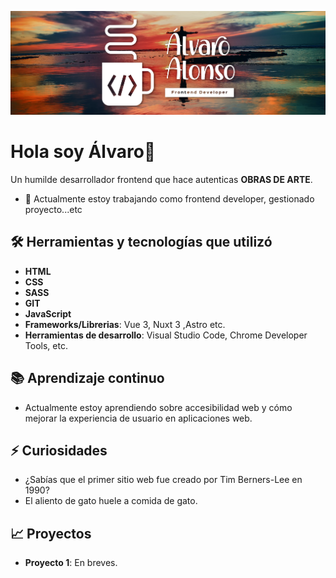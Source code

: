 ![Mi imagen](assets/banner4.png)

# Hola soy Álvaro👋

Un humilde desarrollador frontend que hace autenticas **OBRAS DE ARTE**.

- 🔭 Actualmente estoy trabajando como frontend developer, gestionado proyecto...etc

## 🛠️ Herramientas y tecnologías que utilizó

- **HTML**
- **CSS**
- **SASS**
- **GIT**
- **JavaScript**
- **Frameworks/Librerias**:  Vue 3, Nuxt 3 ,Astro etc.
- **Herramientas de desarrollo**: Visual Studio Code, Chrome Developer Tools, etc.

## 📚 Aprendizaje continuo

- Actualmente estoy aprendiendo sobre accesibilidad web y cómo mejorar la experiencia de usuario en aplicaciones web.

## ⚡ Curiosidades

- ¿Sabías que el primer sitio web fue creado por Tim Berners-Lee en 1990?
- El aliento de gato huele a comida de gato.

## 📈 Proyectos 

- **Proyecto 1**: En breves.

<!--
## 📫 Cómo contactarme

- **LinkedIn**: [linkedin.com/in/tu_perfil](https://linkedin.com/in/AlvaroAlonsoAlons)
- **GitHub**: [github.com/tu_usuario](https://github.com/alvaroAlonsoAlonso)
-- >

<!--
**AlvaroAlonsoAlonso/AlvaroAlonsoAlonso** is a ✨ _special_ ✨ repository because its `README.md` (this file) appears on your GitHub profile.

Here are some ideas to get you started:

- 🔭 I’m currently working on ...
- 🌱 I’m currently learning ...
- 👯 I’m looking to collaborate on ...
- 🤔 I’m looking for help with ...
- 💬 Ask me about ...
- 📫 How to reach me: ...
- 😄 Pronouns: ...
- ⚡ Fun fact: ...
-->
